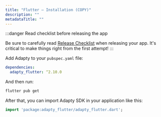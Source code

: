```yaml
---
title: "Flutter – Installation (COPY)"
description: ""
metadataTitle: ""
---
```


:::danger
Read checklist before releasing the app

Be sure to carefully read [Release Checklist](https://docs.adapty.io/docs/release-checklist) when releasing your app. It's critical to make things right from the first attempt!
:::

Add Adapty to your `pubspec.yaml` file:

```yaml title="pubspec.yaml"
dependencies:
  adapty_flutter: ^2.10.0
```

And then run:

```bash title="Bash"
flutter pub get
```

After that, you can import Adapty SDK in your application like this:

```dart title="Dart"
import 'package:adapty_flutter/adapty_flutter.dart';
```